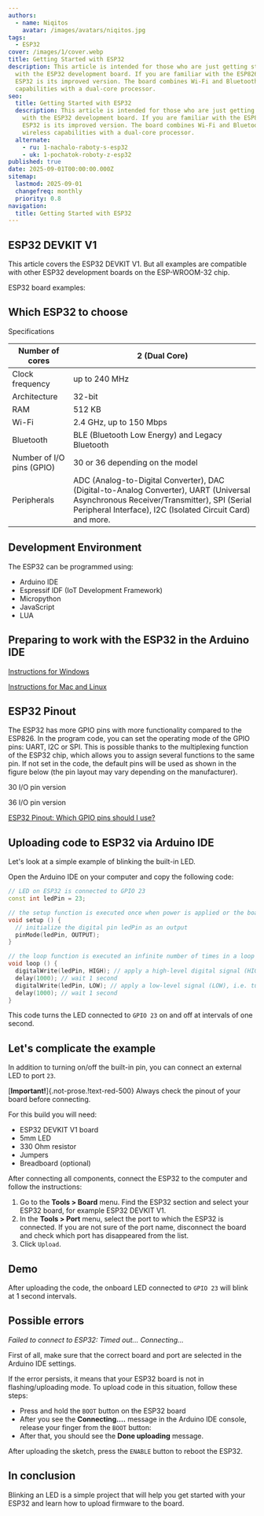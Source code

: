 ```yaml
---
authors:
  - name: Niqitos
    avatar: /images/avatars/niqitos.jpg
tags:
  - ESP32
cover: /images/1/cover.webp
title: Getting Started with ESP32
description: This article is intended for those who are just getting started
  with the ESP32 development board. If you are familiar with the ESP8266, the
  ESP32 is its improved version. The board combines Wi-Fi and Bluetooth wireless
  capabilities with a dual-core processor.
seo:
  title: Getting Started with ESP32
  description: This article is intended for those who are just getting started
    with the ESP32 development board. If you are familiar with the ESP8266, the
    ESP32 is its improved version. The board combines Wi-Fi and Bluetooth
    wireless capabilities with a dual-core processor.
  alternate:
    - ru: 1-nachalo-raboty-s-esp32
    - uk: 1-pochatok-roboty-z-esp32
published: true
date: 2025-09-01T00:00:00.000Z
sitemap:
  lastmod: 2025-09-01
  changefreq: monthly
  priority: 0.8
navigation:
  title: Getting Started with ESP32
---
```


## ESP32 DEVKIT V1

This article covers the ESP32 DEVKIT V1. But all examples are compatible with other ESP32 development boards on the ESP-WROOM-32 chip.

ESP32 board examples:

## Which ESP32 to choose

Specifications

| Number of cores           | 2 (Dual Core)                                                                                                                                                                                      |
| ------------------------- | -------------------------------------------------------------------------------------------------------------------------------------------------------------------------------------------------- |
| Clock frequency           | up to 240 MHz                                                                                                                                                                                      |
| Architecture              | 32-bit                                                                                                                                                                                             |
| RAM                       | 512 KB                                                                                                                                                                                             |
| Wi-Fi                     | 2.4 GHz, up to 150 Mbps                                                                                                                                                                            |
| Bluetooth                 | BLE (Bluetooth Low Energy) and Legacy Bluetooth                                                                                                                                                    |
| Number of I/O pins (GPIO) | 30 or 36 depending on the model                                                                                                                                                                    |
| Peripherals               | ADC (Analog-to-Digital Converter), DAC (Digital-to-Analog Converter), UART (Universal Asynchronous Receiver/Transmitter), SPI (Serial Peripheral Interface), I2C (Isolated Circuit Card) and more. |

## Development Environment

The ESP32 can be programmed using:

- Arduino IDE
- Espressif IDF (IoT Development Framework)
- Micropython
- JavaScript
- LUA

## Preparing to work with the ESP32 in the Arduino IDE

[Instructions for Windows](2-installing-esp32-board-in-arduino-ide-on-windows)

[Instructions for Mac and Linux](3-installing-esp32-board-in-arduino-ide-on-mac-os-x-and-linux)

## ESP32 Pinout

The ESP32 has more GPIO pins with more functionality compared to the ESP826. In the program code, you can set the operating mode of the GPIO pins: UART, I2C or SPI. This is possible thanks to the multiplexing function of the ESP32 chip, which allows you to assign several functions to the same pin. If not set in the code, the default pins will be used as shown in the figure below (the pin layout may vary depending on the manufacturer).

30 I/O pin version

36 I/O pin version

[ESP32 Pinout: Which GPIO pins should I use?](4-esp32-pinout)

## Uploading code to ESP32 via Arduino IDE

Let's look at a simple example of blinking the built-in LED.

Open the Arduino IDE on your computer and copy the following code:

```cpp [esp-32-blinking-led.ino]
// LED on ESP32 is connected to GPIO 23
const int ledPin = 23;

// the setup function is executed once when power is applied or the board is rebooted
void setup () {
  // initialize the digital pin ledPin as an output
  pinMode(ledPin, OUTPUT);
}

// the loop function is executed an infinite number of times in a loop
void loop () {
  digitalWrite(ledPin, HIGH); // apply a high-level digital signal (HIGH) to the ledPin pin, i.e. turn on the LED
  delay(1000); // wait 1 second
  digitalWrite(ledPin, LOW); // apply a low-level signal (LOW), i.e. turn off the LED
  delay(1000); // wait 1 second
}
```

This code turns the LED connected to `GPIO 23` on and off at intervals of one second.

## Let's complicate the example

In addition to turning on/off the built-in pin, you can connect an external LED to port `23`.

[**Important!**]{.not-prose.!text-red-500}&#x20;Always check the pinout of your board before connecting.

For this build you will need:

- ESP32 DEVKIT V1 board
- 5mm LED
- 330 Ohm resistor
- Jumpers
- Breadboard (optional)

After connecting all components, connect the ESP32 to the computer and follow the instructions:

1. Go to the **Tools > Board** menu. Find the ESP32 section and select your ESP32 board, for example ESP32 DEVKIT V1.
2. In the **Tools > Port** menu, select the port to which the ESP32 is connected. If you are not sure of the port name, disconnect the board and check which port has disappeared from the list.
3. Click `Upload`.

## Demo

After uploading the code, the onboard LED connected to `GPIO 23` will blink at 1 second intervals.

## Possible errors

*Failed to connect to ESP32: Timed out... Connecting...*

First of all, make sure that the correct board and port are selected in the Arduino IDE settings.

If the error persists, it means that your ESP32 board is not in flashing/uploading mode. To upload code in this situation, follow these steps:

- Press and hold the `BOOT` button on the ESP32 board
- After you see the **Connecting….** message in the Arduino IDE console, release your finger from the `BOOT` button:
- After that, you should see the **Done uploading** message.

After uploading the sketch, press the `ENABLE` button to reboot the ESP32.

## In conclusion

Blinking an LED is a simple project that will help you get started with your ESP32 and learn how to upload firmware to the board.
